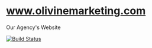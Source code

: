 # www.olivinemarketing.com
Our Agency's Website

[![Build Status](https://travis-ci.org/olivinemarketing/www.olivinemarketing.com.svg?branch=master)](https://travis-ci.org/olivinemarketing/www.olivinemarketing.com)
